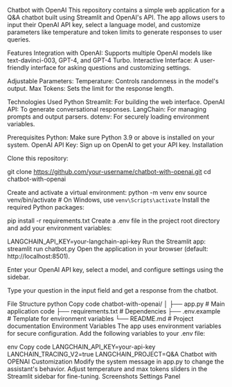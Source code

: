 
Chatbot with OpenAI
This repository contains a simple web application for a Q&A chatbot built using Streamlit and OpenAI's API. The app allows users to input their OpenAI API key, select a language model, and customize parameters like temperature and token limits to generate responses to user queries.

Features
Integration with OpenAI: Supports multiple OpenAI models like text-davinci-003, GPT-4, and GPT-4 Turbo.
Interactive Interface: A user-friendly interface for asking questions and customizing settings.

Adjustable Parameters:
Temperature: Controls randomness in the model's output.
Max Tokens: Sets the limit for the response length.

Technologies Used
Python
Streamlit: For building the web interface.
OpenAI API: To generate conversational responses.
LangChain: For managing prompts and output parsers.
dotenv: For securely loading environment variables.

Prerequisites
Python: Make sure Python 3.9 or above is installed on your system.
OpenAI API Key: Sign up on OpenAI to get your API key.
Installation


Clone this repository:

git clone https://github.com/your-username/chatbot-with-openai.git
cd chatbot-with-openai

Create and activate a virtual environment:
python -m venv  env
source venv/bin/activate  # On Windows, use `venv\Scripts\activate`
Install the required Python packages:

pip install -r requirements.txt
Create a .env file in the project root directory and add your environment variables:

LANGCHAIN_API_KEY=your-langchain-api-key
Run the Streamlit app:
streamlit run chatbot.py
Open the application in your browser (default: http://localhost:8501).

Enter your OpenAI API key, select a model, and configure settings using the sidebar.

Type your question in the input field and get a response from the chatbot.

File Structure
python
Copy code
chatbot-with-openai/
│
├── app.py                # Main application code
├── requirements.txt      # Dependencies
├── .env.example          # Template for environment variables
└── README.md             # Project documentation
Environment Variables
The app uses environment variables for secure configuration. Add the following variables to your .env file:

env
Copy code
LANGCHAIN_API_KEY=your-api-key
LANCHAIN_TRACING_V2=true
LANGCHAIN_PROJECT=Q&A Chatbot with OPENAI
Customization
Modify the system message in app.py to change the assistant's behavior.
Adjust temperature and max tokens sliders in the Streamlit sidebar for fine-tuning.
Screenshots
Settings Panel


